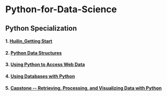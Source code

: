 # Python-for-Data-Science

## Python Specialization

#### 1. [Huilin_Getting Start](https://github.com/HuilinLu/Python-for-Data-Science/blob/master/Huilin_Getting%20Start.py)

#### 2. [Python Data Structures](https://github.com/HuilinLu/Python-for-Data-Science/blob/master/Python%20Data%20Structures.py)

#### 3. [Using Python to Access Web Data](https://github.com/HuilinLu/Python-for-Data-Science/blob/master/Using%20Python%20to%20Access%20Web%20Data.py)

#### 4. [Using Databases with Python](https://github.com/HuilinLu/Python-for-Data-Science/blob/master/Using%20Databases%20with%20Python.py)

#### 5. [Capstone -- Retrieving, Processing, and Visualizing Data with Python](https://github.com/HuilinLu/Python-for-Data-Science/blob/master/Capstone%20--%20Retrieving%2C%20Processing%2C%20and%20Visualizing%20Data%20with%20Python.py)
